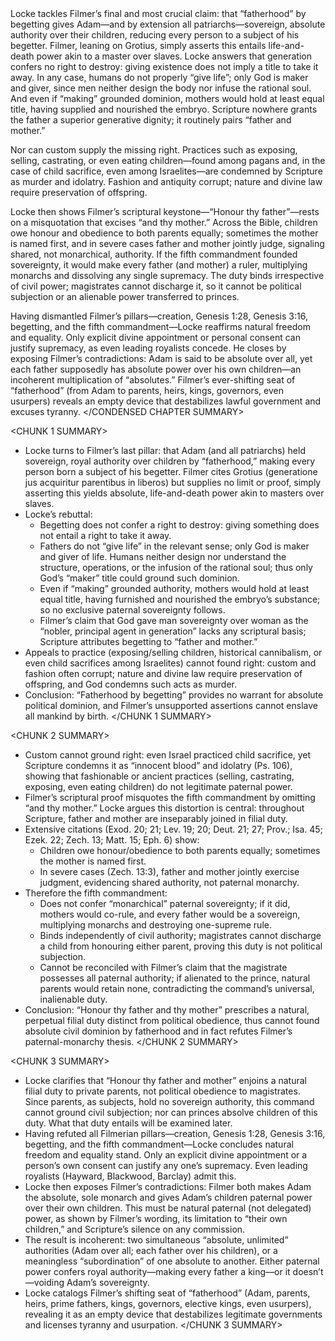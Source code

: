 <CONDENSED CHAPTER SUMMARY>
Locke tackles Filmer’s final and most crucial claim: that “fatherhood” by begetting gives Adam—and by extension all patriarchs—sovereign, absolute authority over their children, reducing every person to a subject of his begetter. Filmer, leaning on Grotius, simply asserts this entails life-and-death power akin to a master over slaves. Locke answers that generation confers no right to destroy: giving existence does not imply a title to take it away. In any case, humans do not properly “give life”; only God is maker and giver, since men neither design the body nor infuse the rational soul. And even if “making” grounded dominion, mothers would hold at least equal title, having supplied and nourished the embryo. Scripture nowhere grants the father a superior generative dignity; it routinely pairs “father and mother.”

Nor can custom supply the missing right. Practices such as exposing, selling, castrating, or even eating children—found among pagans and, in the case of child sacrifice, even among Israelites—are condemned by Scripture as murder and idolatry. Fashion and antiquity corrupt; nature and divine law require preservation of offspring.

Locke then shows Filmer’s scriptural keystone—“Honour thy father”—rests on a misquotation that excises “and thy mother.” Across the Bible, children owe honour and obedience to both parents equally; sometimes the mother is named first, and in severe cases father and mother jointly judge, signaling shared, not monarchical, authority. If the fifth commandment founded sovereignty, it would make every father (and mother) a ruler, multiplying monarchs and dissolving any single supremacy. The duty binds irrespective of civil power; magistrates cannot discharge it, so it cannot be political subjection or an alienable power transferred to princes.

Having dismantled Filmer’s pillars—creation, Genesis 1:28, Genesis 3:16, begetting, and the fifth commandment—Locke reaffirms natural freedom and equality. Only explicit divine appointment or personal consent can justify supremacy, as even leading royalists concede. He closes by exposing Filmer’s contradictions: Adam is said to be absolute over all, yet each father supposedly has absolute power over his own children—an incoherent multiplication of “absolutes.” Filmer’s ever-shifting seat of “fatherhood” (from Adam to parents, heirs, kings, governors, even usurpers) reveals an empty device that destabilizes lawful government and excuses tyranny.
</CONDENSED CHAPTER SUMMARY>

<CHUNK 1 SUMMARY>
- Locke turns to Filmer’s last pillar: that Adam (and all patriarchs) held sovereign, royal authority over children by “fatherhood,” making every person born a subject of his begetter. Filmer cites Grotius (generatione jus acquiritur parentibus in liberos) but supplies no limit or proof, simply asserting this yields absolute, life-and-death power akin to masters over slaves.
- Locke’s rebuttal:
  - Begetting does not confer a right to destroy: giving something does not entail a right to take it away.
  - Fathers do not “give life” in the relevant sense; only God is maker and giver of life. Humans neither design nor understand the structure, operations, or the infusion of the rational soul; thus only God’s “maker” title could ground such dominion.
  - Even if “making” grounded authority, mothers would hold at least equal title, having furnished and nourished the embryo’s substance; so no exclusive paternal sovereignty follows.
  - Filmer’s claim that God gave man sovereignty over woman as the “nobler, principal agent in generation” lacks any scriptural basis; Scripture attributes begetting to “father and mother.”
- Appeals to practice (exposing/selling children, historical cannibalism, or even child sacrifices among Israelites) cannot found right: custom and fashion often corrupt; nature and divine law require preservation of offspring, and God condemns such acts as murder.
- Conclusion: “Fatherhood by begetting” provides no warrant for absolute political dominion, and Filmer’s unsupported assertions cannot enslave all mankind by birth.
</CHUNK 1 SUMMARY>

<CHUNK 2 SUMMARY>
- Custom cannot ground right: even Israel practiced child sacrifice, yet Scripture condemns it as “innocent blood” and idolatry (Ps. 106), showing that fashionable or ancient practices (selling, castrating, exposing, even eating children) do not legitimate paternal power.
- Filmer’s scriptural proof misquotes the fifth commandment by omitting “and thy mother.” Locke argues this distortion is central: throughout Scripture, father and mother are inseparably joined in filial duty.
- Extensive citations (Exod. 20; 21; Lev. 19; 20; Deut. 21; 27; Prov.; Isa. 45; Ezek. 22; Zech. 13; Matt. 15; Eph. 6) show:
  - Children owe honour/obedience to both parents equally; sometimes the mother is named first.
  - In severe cases (Zech. 13:3), father and mother jointly exercise judgment, evidencing shared authority, not paternal monarchy.
- Therefore the fifth commandment:
  - Does not confer “monarchical” paternal sovereignty; if it did, mothers would co-rule, and every father would be a sovereign, multiplying monarchs and destroying one-supreme rule.
  - Binds independently of civil authority; magistrates cannot discharge a child from honouring either parent, proving this duty is not political subjection.
  - Cannot be reconciled with Filmer’s claim that the magistrate possesses all paternal authority; if alienated to the prince, natural parents would retain none, contradicting the command’s universal, inalienable duty.
- Conclusion: “Honour thy father and thy mother” prescribes a natural, perpetual filial duty distinct from political obedience, thus cannot found absolute civil dominion by fatherhood and in fact refutes Filmer’s paternal-monarchy thesis.
</CHUNK 2 SUMMARY>

<CHUNK 3 SUMMARY>
- Locke clarifies that “Honour thy father and mother” enjoins a natural filial duty to private parents, not political obedience to magistrates. Since parents, as subjects, hold no sovereign authority, this command cannot ground civil subjection; nor can princes absolve children of this duty. What that duty entails will be examined later.
- Having refuted all Filmerian pillars—creation, Genesis 1:28, Genesis 3:16, begetting, and the fifth commandment—Locke concludes natural freedom and equality stand. Only an explicit divine appointment or a person’s own consent can justify any one’s supremacy. Even leading royalists (Hayward, Blackwood, Barclay) admit this.
- Locke then exposes Filmer’s contradictions: Filmer both makes Adam the absolute, sole monarch and gives Adam’s children paternal power over their own children. This must be natural paternal (not delegated) power, as shown by Filmer’s wording, its limitation to “their own children,” and Scripture’s silence on any commission.
- The result is incoherent: two simultaneous “absolute, unlimited” authorities (Adam over all; each father over his children), or a meaningless “subordination” of one absolute to another. Either paternal power confers royal authority—making every father a king—or it doesn’t—voiding Adam’s sovereignty.
- Locke catalogs Filmer’s shifting seat of “fatherhood” (Adam, parents, heirs, prime fathers, kings, governors, elective kings, even usurpers), revealing it as an empty device that destabilizes legitimate governments and licenses tyranny and usurpation.
</CHUNK 3 SUMMARY>